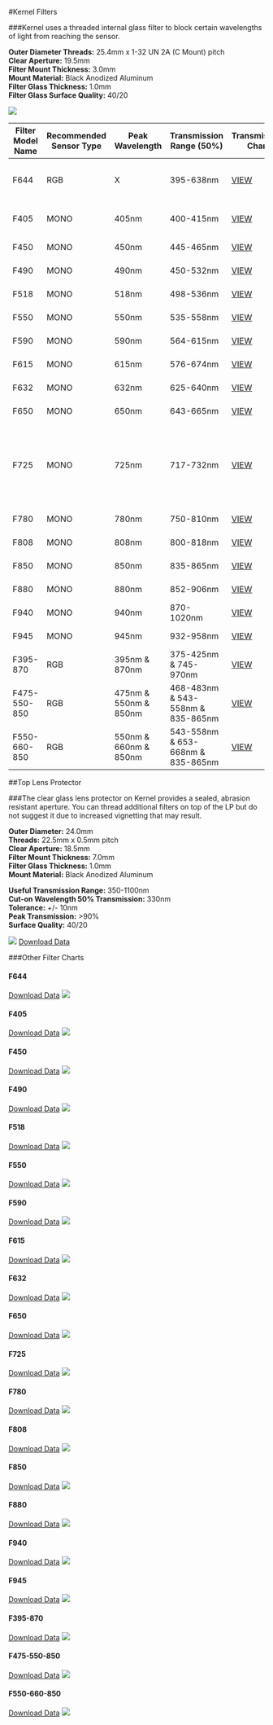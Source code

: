 #Kernel Filters

###Kernel uses a threaded internal glass filter to block certain wavelengths of light from reaching the sensor.

**Outer Diameter Threads:** 25.4mm x 1-32 UN 2A (C Mount) pitch  
**Clear Aperture:** 19.5mm  
**Filter Mount Thickness:** 3.0mm  
**Mount Material:** Black Anodized Aluminum  
**Filter Glass Thickness:** 1.0mm  
**Filter Glass Surface Quality:** 40/20  

![](/assets/all_single_bands.png)

| Filter Model Name | Recommended Sensor Type | Peak Wavelength| Transmission Range (50%) | Transmission Chart | Typical Uses |
|-------------------|-------------------------|----------------|--------------------|--------------------|--------------|
| F644              | RGB                     | X              | 395-638nm          | [VIEW](#f644)      | Visible light RGB only (Cut-off 648nm) |
| F405              | MONO                    | 405nm          | 400-415nm          | [VIEW](#f405)           | Ultraviolet (UV) light detection |
| F450              | MONO                    | 450nm          | 445-465nm          | [VIEW](#f450)           | Blue light indices |
| F490              | MONO                    | 490nm          | 450-532nm          | [VIEW](#f490)           | Blue light indices |
| F518              | MONO                    | 518nm          | 498-536nm          | [VIEW](#f518)           | Green light indices |
| F550              | MONO                    | 550nm          | 535-558nm          | [VIEW](#f550)           | Green light indices |
| F590              | MONO                    | 590nm          | 564-615nm          | [VIEW](#f590)           | Green light indices |
| F615              | MONO                    | 615nm          | 576-674nm          | [VIEW](#f615)           | Green light indices |
| F632              | MONO                    | 632nm          | 625-640nm          | [VIEW](#f632)           | Red light indices |
| F650              | MONO                    | 650nm          | 643-665nm          | [VIEW](#f650)           | Red light indices |
| F725              | MONO                    | 725nm          | 717-732nm          | [VIEW](#f725)           | Red-edge: Deeper canopy penetration, earlier detection of reduction in photosynthesis |
| F780              | MONO                    | 780nm          | 750-810nm          | [VIEW](#f780)           | NIR light indices |
| F808              | MONO                    | 808nm          | 800-818nm          | [VIEW](#f808)           | NIR light indices |
| F850              | MONO                    | 850nm          | 835-865nm          | [VIEW](#f850)           | NIR light indices |
| F880              | MONO                    | 880nm          | 852-906nm          | [VIEW](#f880)           | NIR light indices |
| F940              | MONO                    | 940nm          | 870-1020nm          | [VIEW](#f940)           | NIR light indices |
| F945              | MONO                    | 945nm          | 932-958nm          | [VIEW](#f945)           | NIR light indices |
| F395-870          | RGB                     | 395nm & 870nm  | 375-425nm & 745-970nm          | [VIEW](#f395-870)           | Atmospheric indices|
| F475-550-850      | RGB                     | 475nm & 550nm & 850nm | 468-483nm & 543-558nm & 835-865nm          | [VIEW](#f475-550-850)           | ENDVI/EVI, improved NDVI |
| F550-660-850      | RGB                     | 550nm & 660nm & 850nm | 543-558nm & 653-668nm & 835-865nm          | [VIEW](#f550-660-850)           | NDVI, GNDVI, CVI, NG, NNIR, NR, TVI |

##Top Lens Protector

###The clear glass lens protector on Kernel provides a sealed, abrasion resistant aperture. You can thread additional filters on top of the LP but do not suggest it due to increased vignetting that may result.

**Outer Diameter:** 24.0mm  
**Threads:** 22.5mm x 0.5mm pitch  
**Clear Aperture:** 18.5mm  
**Filter Mount Thickness:** 7.0mm  
**Filter Glass Thickness:** 1.0mm  
**Mount Material:** Black Anodized Aluminum  

**Useful Transmission Range:** 350-1100nm  
**Cut-on Wavelength 50% Transmission:** 330nm  
**Tolerance:** +/- 10nm  
**Peak Transmission:** >90%  
**Surface Quality:** 40/20  

![](/assets/lp.png)
[Download Data](http://docs.peauproductions.com/kernel/filters/lens_protector_chart.xlsx)

###Other Filter Charts

#### F644
[Download Data](http://docs.peauproductions.com/kernel/filters/f644.xlsx)
![](/assets/f644.png)
#### F405
[Download Data](http://docs.peauproductions.com/kernel/filters/F405.xlsx)
![](/assets/f405.png)
#### F450
[Download Data](http://docs.peauproductions.com/kernel/filters/F450.xlsx)
![](/assets/f450.png)
#### F490
[Download Data](http://docs.peauproductions.com/kernel/filters/F490.xlsx)
![](/assets/f490.png)
#### F518
[Download Data](http://docs.peauproductions.com/kernel/filters/F518.xlsx)
![](/assets/f518.png)
#### F550
[Download Data](http://docs.peauproductions.com/kernel/filters/F550.xlsx)
![](/assets/f550.png)
#### F590
[Download Data](http://docs.peauproductions.com/kernel/filters/F590.xlsx)
![](/assets/f590.png)
#### F615
[Download Data](http://docs.peauproductions.com/kernel/filters/F615.xlsx)
![](/assets/f615.png)
#### F632
[Download Data](http://docs.peauproductions.com/kernel/filters/F632.xlsx)
![](/assets/f632.png)
#### F650
[Download Data](http://docs.peauproductions.com/kernel/filters/F650.xlsx)
![](/assets/f650.png)
#### F725
[Download Data](http://docs.peauproductions.com/kernel/filters/F725.xlsx)
![](/assets/f725.png)
#### F780
[Download Data](http://docs.peauproductions.com/kernel/filters/F780.xlsx)
![](/assets/f780.png)
#### F808
[Download Data](http://docs.peauproductions.com/kernel/filters/F808.xlsx)
![](/assets/f808.png)
#### F850
[Download Data](http://docs.peauproductions.com/kernel/filters/F850.xlsx)
![](/assets/f850.png)
#### F880
[Download Data](http://docs.peauproductions.com/kernel/filters/F880.xlsx)
![](/assets/f880.png)
#### F940
[Download Data](http://docs.peauproductions.com/kernel/filters/F940.xlsx)
![](/assets/F940.PNG)
#### F945
[Download Data](http://docs.peauproductions.com/kernel/filters/F945.xlsx)
![](/assets/F945.PNG)
#### F395-870
[Download Data](http://docs.peauproductions.com/kernel/filters/F395-870.xlsx)
![](/assets/f395-870.png)
#### F475-550-850
[Download Data](http://docs.peauproductions.com/kernel/filters/F475-550-850.xlsx)
![](/assets/f475-550-850.png)
#### F550-660-850
[Download Data](http://docs.peauproductions.com/kernel/filters/F550-660-850.xlsx)
![](/assets/f550-660-850.png)